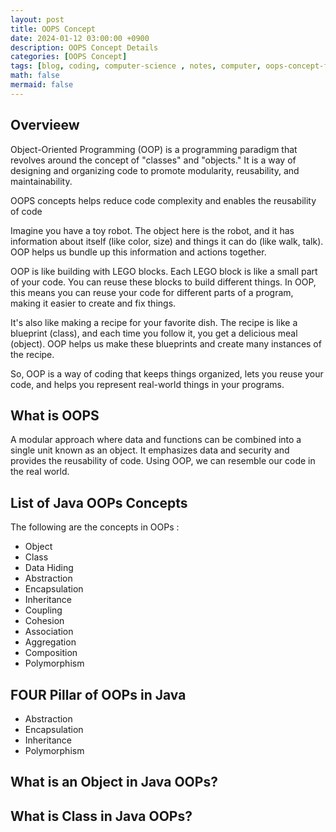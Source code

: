 ```yaml
---
layout: post
title: OOPS Concept
date: 2024-01-12 03:00:00 +0900
description: OOPS Concept Details
categories: [OOPS Concept]
tags: [blog, coding, computer-science , notes, computer, oops-concept-for-coding-interview, oops-concept, java, oops, coding-interview, interview]
math: false
mermaid: false
---
```


## Overvieew

Object-Oriented Programming (OOP) is a programming paradigm that revolves around the concept of "classes" and "objects." It is a way of designing and organizing code to promote modularity, reusability, and maintainability.

OOPS concepts helps reduce code complexity and enables the reusability of code

Imagine you have a toy robot. The object here is the robot, and it has information about itself (like color, size) and things it can do (like walk, talk). OOP helps us bundle up this information and actions together.

OOP is like building with LEGO blocks. Each LEGO block is like a small part of your code. You can reuse these blocks to build different things. In OOP, this means you can reuse your code for different parts of a program, making it easier to create and fix things.

It's also like making a recipe for your favorite dish. The recipe is like a blueprint (class), and each time you follow it, you get a delicious meal (object). OOP helps us make these blueprints and create many instances of the recipe.

So, OOP is a way of coding that keeps things organized, lets you reuse your code, and helps you represent real-world things in your programs.

## What is OOPS

A modular approach where data and functions can be combined into a single unit known as an object. It emphasizes data and security and provides the reusability of code. Using OOP, we can resemble our code in the real world.

## List of Java OOPs Concepts

The following are the concepts in OOPs :

- Object
- Class
- Data Hiding
- Abstraction
- Encapsulation
- Inheritance
- Coupling
- Cohesion
- Association
- Aggregation
- Composition
- Polymorphism

## FOUR Pillar of OOPs in Java
- Abstraction
- Encapsulation
- Inheritance
- Polymorphism

## What is an Object in Java OOPs?

## What is Class in Java OOPs?


